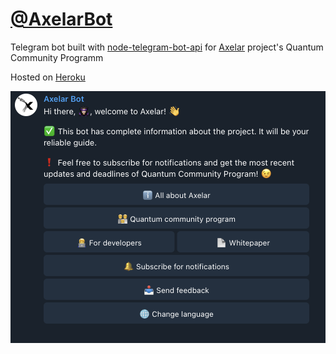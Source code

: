 <h1><a href="https://t.me/AxelarBestBot">@AxelarBot</a></h1>
Telegram bot built with <a href="https://github.com/yagop/node-telegram-bot-api">node-telegram-bot-api</a> for 
<a href="https://axelar.network">Axelar</a> project's Quantum Community Programm

Hosted on <a href="https://heroku.com">Heroku</a>

<img src="screenshots/screenshot.png" width="800">
